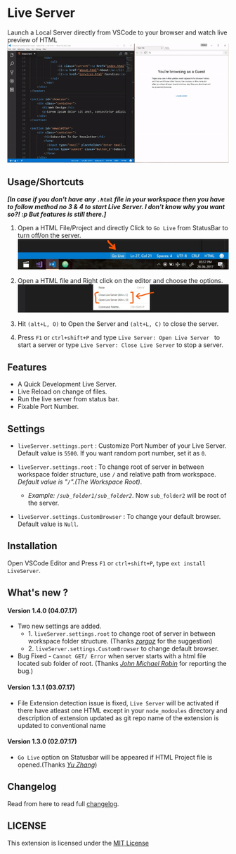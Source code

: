 # Live Server
Launch a Local Server directly from VSCode to your browser and watch live preview of HTML<br>
![App Preview](./images/Screenshot/AnimatedPreview.gif)


## Usage/Shortcuts

**_[In case if you don't have any `.html` file in your workspace then you have to follow method no 3 & 4 to start Live Server. I don't know why you want so?! :p But features is still there.]_**

1. Open a HTML File/Project and directly Click to `Go Live` from StatusBar to turn off/on the server. 
![Go Live Control Preview](./images/Screenshot/statusbar2.jpg)

2. Open a HTML file and Right click on the editor and choose the options.
![Edit Menu Option Preview](./images/Screenshot/editormenu2.jpg)


3. Hit `(alt+L, O)` to Open the Server and `(alt+L, C)` to close the server. 

4. Press `F1` or `ctrl+shift+P` and type `Live Server: Open Live Server ` to start a server or type `Live Server: Close Live Server` to stop a server.

## Features
* A Quick Development Live Server.
* Live Reload on change of files.
* Run the live server from status bar.
* Fixable Port Number.

## Settings
* `liveServer.settings.port` : Customize Port Number of your Live Server. Default value is `5500`.  If you want random port number, set it as `0`.
* `liveServer.settings.root` : To change root of server in between workspace folder structure,  use `/` and relative path from workspace. _Default value is "`/`".(The Workspace Root)_.
    * _Example: `/sub_folder1/sub_folder2`_. Now `sub_folder2` will be root of the server.

* `liveServer.settings.CustomBrowser` : To change your default browser. Default value is `Null`.

## Installation
Open VSCode Editor and Press `F1`  or `ctrl+shift+P`, type `ext install LiveServer`.

## What's new ?

#### Version 1.4.0 (04.07.17)
* Two new settings are added. <ul><li>1. `liveServer.settings.root` to change root of server in between workspace folder structure. (Thanks _[zorgoz](https://github.com/zorgoz)_ for the suggestion)</li> <li>2. `liveServer.settings.CustomBrowser` to change default browser.</li></ul> 
* Bug Fixed - `Cannot GET/ Error` when server starts with a html file located sub folder of root. (Thanks _[John Michael Robin](https://github.com/jmmrdev)_ for reporting the bug.)


#### Version 1.3.1 (03.07.17)
* File Extension detection issue is fixed, `Live Server` will be activated if there have atleast one HTML except in your `node_modoules` directory and description of extension updated as git repo name of the extension is updated to conventional name

#### Version 1.3.0 (02.07.17)
* `Go Live` option on Statusbar will be appeared if HTML Project file is opened.(Thanks _[Yu Zhang](https://github.com/neilsustc)_)

## Changelog
Read from here to read full [changelog](CHANGELOG.md).

## LICENSE

This extension is licensed under the [MIT License](LICENSE)